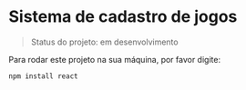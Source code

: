 <h1>Sistema de cadastro de jogos</h1>

> Status do projeto: em desenvolvimento

Para rodar este projeto na sua máquina, por favor digite:

```
npm install react
```
